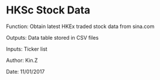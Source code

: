 # HKSc Stock Data
Function:   Obtain latest HKEx traded stock data from sina.com

Outputs:    Data table stored in CSV files

Inputs:     Ticker list

Author:     Kin.Z

Date:       11/01/2017

